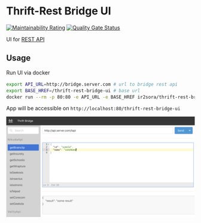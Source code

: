 # Thrift-Rest Bridge UI

[![Maintainability Rating](https://sonarcloud.io/api/project_badges/measure?project=thrift-rest-bridge-ui&metric=sqale_rating)](https://sonarcloud.io/dashboard?id=thrift-rest-bridge-ui)
[![Quality Gate Status](https://sonarcloud.io/api/project_badges/measure?project=thrift-rest-bridge-ui&metric=alert_status)](https://sonarcloud.io/dashboard?id=thrift-rest-bridge-ui)

UI for [REST API](https://github.com/artemy-osipov/thrift-rest-bridge)

## Usage

Run UI via docker

```bash
export API_URL=http://bridge.server.com # url to bridge rest api
export BASE_HREF=/thrift-rest-bridge-ui # base url
docker run --rm -p 80:80 -e API_URL -e BASE_HREF ir2sora/thrift-rest-bridge-ui:0.1.0
```

App will be accessible on `http://localhost:80/thrift-rest-bridge-ui`

![Image description](docs/screenshot.png)
